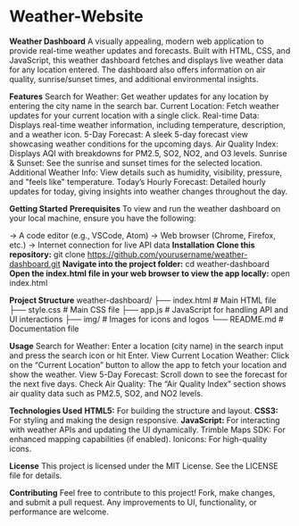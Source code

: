 # Weather-Website

**Weather Dashboard**
A visually appealing, modern web application to provide real-time weather updates and forecasts. Built with HTML, CSS, and JavaScript, this weather dashboard fetches and displays live weather data for any location entered. The dashboard also offers information on air quality, sunrise/sunset times, and additional environmental insights.

**Features**
Search for Weather: Get weather updates for any location by entering the city name in the search bar.
Current Location: Fetch weather updates for your current location with a single click.
Real-time Data: Displays real-time weather information, including temperature, description, and a weather icon.
5-Day Forecast: A sleek 5-day forecast view showcasing weather conditions for the upcoming days.
Air Quality Index: Displays AQI with breakdowns for PM2.5, SO2, NO2, and O3 levels.
Sunrise & Sunset: See the sunrise and sunset times for the selected location.
Additional Weather Info: View details such as humidity, visibility, pressure, and "feels like" temperature.
Today’s Hourly Forecast: Detailed hourly updates for today, giving insights into weather changes throughout the day.

**Getting Started**
**Prerequisites**
To view and run the weather dashboard on your local machine, ensure you have the following:

-> A code editor (e.g., VSCode, Atom)
-> Web browser (Chrome, Firefox, etc.)
-> Internet connection for live API data
**Installation**
**Clone this repository:**
git clone https://github.com/yourusername/weather-dashboard.git
**Navigate into the project folder:**
cd weather-dashboard
**Open the index.html file in your web browser to view the app locally:**
open index.html

**Project Structure**
weather-dashboard/
├── index.html          # Main HTML file
├── style.css           # Main CSS file
├── app.js              # JavaScript for handling API and UI interactions
├── img/                # Images for icons and logos
└── README.md           # Documentation file

**Usage**
Search for Weather: Enter a location (city name) in the search input and press the search icon or hit Enter.
View Current Location Weather: Click on the “Current Location” button to allow the app to fetch your location and show the weather.
View 5-Day Forecast: Scroll down to see the forecast for the next five days.
Check Air Quality: The “Air Quality Index” section shows air quality data such as PM2.5, SO2, and NO2 levels.

**Technologies Used**
**HTML5:** For building the structure and layout.
**CSS3:** For styling and making the design responsive.
**JavaScript:** For interacting with weather APIs and updating the UI dynamically.
Trimble Maps SDK: For enhanced mapping capabilities (if enabled).
Ionicons: For high-quality icons.

**License**
This project is licensed under the MIT License. See the LICENSE file for details.

**Contributing**
Feel free to contribute to this project! Fork, make changes, and submit a pull request. Any improvements to UI, functionality, or performance are welcome.
